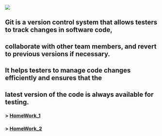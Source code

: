 
![](https://internet-lab.ru/sites/internet-lab.ru/files/styles/medium/public/2022-10/git.png?itok=_FykWujU)
## Git is a version control system that allows testers to track changes in software code,
## collaborate with other team members, and revert to previous versions if necessary.
## It helps testers to manage code changes efficiently and ensures that the 
## latest version of the code is always available for testing.

### > [HomeWork_1](https://github.com/wolqw/qa_homeworks/blob/main/GIT/Ksendoz_git_hw_1.md "HW_1")
### > [HomeWork_2](https://github.com/wolqw/qa_homeworks/blob/main/GIT/Ksendzov_Git_hw_2.md "HW_2")
